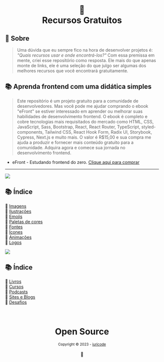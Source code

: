 <h1 align="center">
🌈<br>Recursos Gratuitos
</h1>

## 🤘 Sobre

> Uma dúvida que eu sempre fico na hora de desenvolver projetos é: <i>"Quais recursos usar e onde encontrá-los?"</i> 
Com essa premissa em mente, criei esse repositório como resposta. Ele mais do que apenas monte de links, ele é uma seleção do que julgo ser algumas dos melhores recursos que você encontrará gratuitamente.

## 📚 Aprenda frontend com uma didática simples

> Este repositório é um projeto gratuito para a comunidade de desenvolvedores. Mas você pode me ajudar comprando o ebook "eFront" se estiver interessado em aprender ou melhorar suas habilidades de desenvolvimento frontend. O ebook é completo e cobre tecnologias mais requisitados do mercado como HTML, CSS, JavaScript, Sass, Bootstrap, React, React Router, TypeScript, styled-components, Tailwind CSS, React Hook Form, Radix UI, Storybook, Cypress, Next.js e muito mais. O valor é R$15,00 e sua compra me ajuda a produzir e fornecer mais conteúdo gratuito para a comunidade. Adquira agora e comece sua jornada no desenvolvimento frontend.

- eFront - Estudando frontend do zero. [Clique aqui para comprar](https://iuricode.com/efront)

---

<img src="assets/image/banner1.png">

## 📚 Índice

🔖 [Imagens](pages/materiais-gratuitos-para-sites.md#-imagens)<br>
🔖 [Ilustrações](pages/materiais-gratuitos-para-sites.md#-ilustrações)<br>
🔖 [Emojis](pages/materiais-gratuitos-para-sites.md#-emojis)<br>
🔖 [Paletas de cores](pages/materiais-gratuitos-para-sites.md#-paletas-de-cores)<br>
🔖 [Fontes](pages/materiais-gratuitos-para-sites.md#-fontes)<br>
🔖 [Ícones](pages/materiais-gratuitos-para-sites.md#-ícones)<br>
🔖 [Animações](pages/materiais-gratuitos-para-sites.md#-animações)<br>
🔖 [Logos](pages/materiais-gratuitos-para-sites.md#-logos)<br>

<img src="assets/image/banner2.png">

## 📚 Índice

🔖 [Livros](pages/materiais-gratuitos-para-estudos.md#-livros)<br>
🔖 [Cursos](pages/materiais-gratuitos-para-estudos.md#-cursos)<br>
🔖 [Podcasts](pages/materiais-gratuitos-para-estudos.md#-podcasts)<br>
🔖 [Sites e Blogs](pages/materiais-gratuitos-para-estudos.md#-sites-e-blogs)<br>
🔖 [Desafios](pages/materiais-gratuitos-para-estudos.md#-desafios)<br>


<div align="center">
  <br/>
    <div>
      <h1>Open Source</h1>
      <sub>Copyright © 2023 - <a href="https://github.com/iuricode">iuricode</sub></a>
    </div>
    <br/>
    💖
</div>
